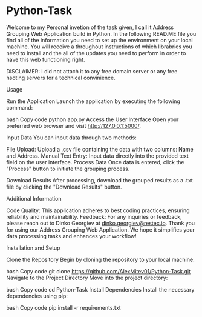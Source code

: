 # Python-Task

Welcome to my Personal invetion of the task given, I call it Address Grouping Web Application build in Python. 
In the following READ.ME file you find all of the information you need to set up the environment on your local machine. 
You will receive a throughout instructions of which librabries you need to install and the all of the updates you need to perform in order to have this web functioning right. 


DISCLAIMER:
I did not attach it to any free domain server or any free hsoting servers for a technical convinience.

Usage

Run the Application
Launch the application by executing the following command:

bash
Copy code
python app.py
Access the User Interface
Open your preferred web browser and visit http://127.0.0.1:5000/.

Input Data
You can input data through two methods:

File Upload: Upload a .csv file containing the data with two columns: Name and Address.
Manual Text Entry: Input data directly into the provided text field on the user interface.
Process Data
Once data is entered, click the "Process" button to initiate the grouping process.

Download Results
After processing, download the grouped results as a .txt file by clicking the "Download Results" button.

Additional Information

Code Quality: This application adheres to best coding practices, ensuring reliability and maintainability.
Feedback: For any inquiries or feedback, please reach out to Dinko Georgiev at dinko.georgiev@restec.io.
Thank you for using our Address Grouping Web Application. We hope it simplifies your data processing tasks and enhances your workflow!

Installation and Setup

Clone the Repository
Begin by cloning the repository to your local machine:

bash
Copy code
git clone https://github.com/AlexMitev01/Python-Task.git
Navigate to the Project Directory
Move into the project directory:

bash
Copy code
cd Python-Task
Install Dependencies
Install the necessary dependencies using pip:

bash
Copy code
pip install -r requirements.txt
